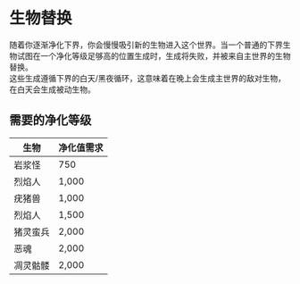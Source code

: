 # 生物替换

随着你逐渐净化下界，你会慢慢吸引新的生物进入这个世界。当一个普通的下界生物试图在一个净化等级足够高的位置生成时，生成将失败，并被来自主世界的生物替换。  
这些生成遵循下界的白天/黑夜循环，这意味着在晚上会生成主世界的敌对生物，在白天会生成被动生物。  

## 需要的净化等级

| 生物 | 净化值需求 |
| --- | -------- |
| 岩浆怪 | 750 |
| 烈焰人 | 1,000 |
| 疣猪兽 | 1,000 |
| 烈焰人 | 1,500 |
| 猪灵蛮兵 | 2,000 |
| 恶魂 | 2,000 |
| 凋灵骷髅 | 2,000 |
